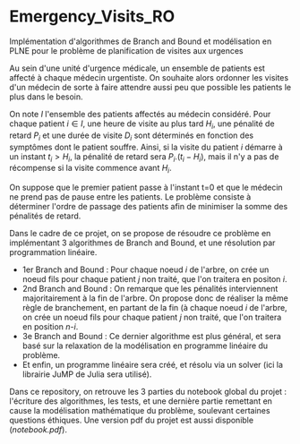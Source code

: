 # Emergency_Visits_RO
Implémentation d'algorithmes de Branch and Bound et modélisation en PLNE pour le problème de planification de visites aux urgences

Au sein d'une unité d'urgence médicale, un ensemble de patients est affecté à chaque médecin urgentiste. On souhaite alors ordonner les visites d'un médecin de sorte à faire attendre aussi peu que possible les patients le plus dans le besoin.

On note $I$ l'ensemble des patients affectés au médecin considéré. Pour chaque patient $i \in I$, une heure de visite au plus tard $H_i$, une pénalité de retard $P_i$ et une durée de visite $D_i$ sont déterminés en fonction des symptômes dont le patient souffre. Ainsi, si la visite du patient *i* démarre à un instant $t_i > H_i$, la pénalité de retard sera $P_i.(t_i-H_i)$, mais il n'y a pas de récompense si la visite commence avant $H_i$.

On suppose que le premier patient passe à l'instant t=0 et que le médecin ne prend pas de pause entre les patients. Le problème consiste à déterminer l'ordre de passage des patients afin de minimiser la somme des pénalités de retard. 

Dans le cadre de ce projet, on se propose de résoudre ce problème en implémentant 3 algorithmes de Branch and Bound, et une résolution par programmation linéaire.

- 1er Branch and Bound : Pour chaque noeud *i* de l'arbre, on crée un noeud fils pour chaque patient *j* non traité, que l'on traitera en positon *i*.
- 2nd Branch and Bound : On remarque que les pénalités interviennent majoritairement à la fin de l'arbre. On propose donc de réaliser la même règle de branchement, en partant de la fin (à chaque noeud *i* de l'arbre, on crée un noeud fils pour chaque patient *j* non traité, que l'on traitera en position *n-i*.
- 3e Branch and Bound : Ce dernier algorithme est plus général, et sera basé sur la relaxation de la modélisation en programme linéaire du problème.
- Et enfin, un programme linéaire sera créé, et résolu via un solver (ici la librairie JuMP de Julia sera utilisé).

Dans ce repository, on retrouve les 3 parties du notebook global du projet : l'écriture des algorithmes, les tests, et une dernière partie remettant en cause la modélisation mathématique du problème, soulevant certaines questions éthiques. Une version pdf du projet est aussi disponible (*notebook.pdf*).
